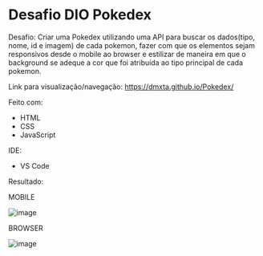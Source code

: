 # Desafio DIO Pokedex

Desafio: Criar uma Pokedex utilizando uma API para buscar os dados(tipo, nome, id e imagem) de cada pokemon, fazer com que os elementos sejam responsivos desde o mobile ao browser e estilizar de maneira em que o background se adeque a cor que foi atribuída ao tipo principal de cada pokemon.

Link para visualização/navegação: https://dmxta.github.io/Pokedex/

Feito com:
 - HTML
 - CSS
 - JavaScript
 
 IDE:
  - VS Code

Resultado:

MOBILE

![image](https://github.com/DMxta/Pokedex/assets/136941005/177889fe-e386-4208-b33b-a3909f8a231a)


BROWSER

![image](https://github.com/DMxta/Pokedex/assets/136941005/b747c386-b67b-4a7f-9ecb-5f2d20659d30)
